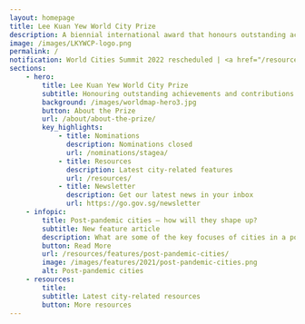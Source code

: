 ```yaml
---
layout: homepage
title: Lee Kuan Yew World City Prize
description: A biennial international award that honours outstanding achievements and contributions to the creation of liveable, vibrant and sustainable urban communities around the world
image: /images/LKYWCP-logo.png
permalink: /
notification: World Cities Summit 2022 rescheduled | <a href="/resources/news/covid19-advisory/">More info</a>
sections:
    - hero:
        title: Lee Kuan Yew World City Prize
        subtitle: Honouring outstanding achievements and contributions to the creation of liveable, vibrant and sustainable urban communities around the world
        background: /images/worldmap-hero3.jpg
        button: About the Prize
        url: /about/about-the-prize/
        key_highlights:
            - title: Nominations
              description: Nominations closed
              url: /nominations/stagea/
            - title: Resources 
              description: Latest city-related features
              url: /resources/
            - title: Newsletter
              description: Get our latest news in your inbox
              url: https://go.gov.sg/newsletter
    - infopic:
        title: Post-pandemic cities — how will they shape up?
        subtitle: New feature article
        description: What are some of the key focuses of cities in a post-pandemic world? In this first of a two-part series, we take a look at how cities Seoul, Medellín and New York City build greener, fairer and more resilient economies and societies as they take the long view in their recovery.
        button: Read More
        url: /resources/features/post-pandemic-cities/
        image: /images/features/2021/post-pandemic-cities.png
        alt: Post-pandemic cities
    - resources:
        title: 
        subtitle: Latest city-related resources
        button: More resources
---
```

